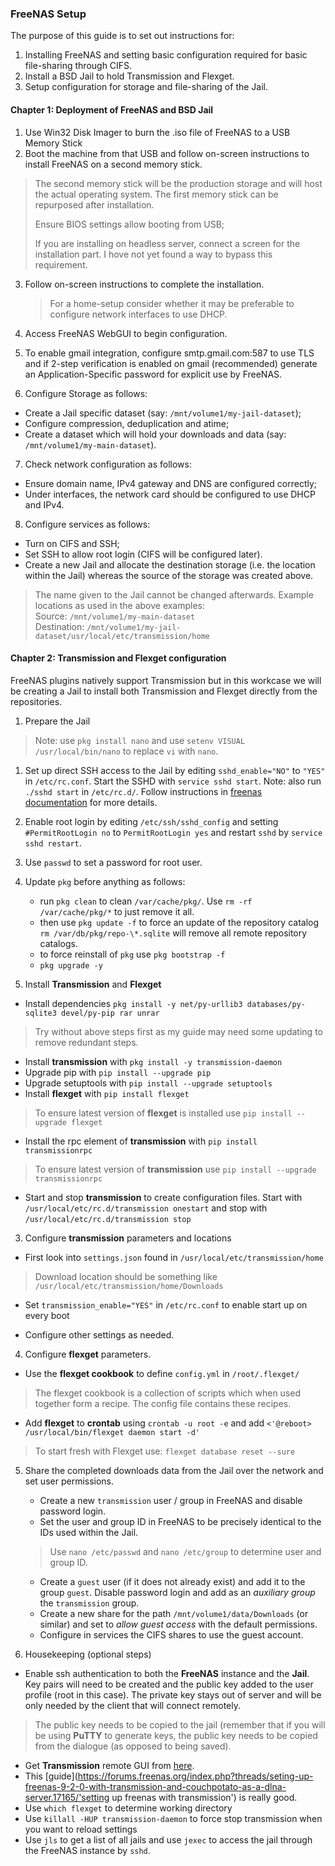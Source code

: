### FreeNAS Setup ###

The purpose of this guide is to set out instructions for:
1.  Installing FreeNAS and setting basic configuration required for
    basic file-sharing through CIFS.
2.  Install a BSD Jail to hold Transmission and Flexget.
3.  Setup configuration for storage and file-sharing of the Jail.

#### Chapter 1: Deployment of FreeNAS and BSD Jail ####

1.  Use Win32 Disk Imager to burn the .iso file of FreeNAS to a USB
    Memory Stick
2.  Boot the machine from that USB and follow on-screen instructions to
    install FreeNAS on a second memory stick.
>The second memory stick will be the production storage and will host the actual operating system. The first memory stick can be repurposed after installation.
>
>Ensure BIOS settings allow booting from USB;
>
>If you are installing on headless server, connect a screen for the installation part. I hove not yet found a way to bypass this requirement.

3.  Follow on-screen instructions to complete the installation.

    > For a home-setup consider whether it may be preferable to configure network interfaces to use DHCP.

4.  Access FreeNAS WebGUI to begin configuration.
5.  To enable gmail integration, configure smtp.gmail.com:587 to use TLS
    and if 2-step verification is enabled on gmail (recommended)
    generate an Application-Specific password for explicit use
    by FreeNAS.
6.  Configure Storage as follows:
  * Create a Jail specific dataset (say: ``/mnt/volume1/my-jail-dataset``);
  * Configure compression, deduplication and atime;
  * Create a dataset which will hold your downloads and data (say: ``/mnt/volume1/my-main-dataset``).

7. Check network configuration as follows:
 * Ensure domain name, IPv4 gateway and DNS are configured correctly;
 * Under interfaces, the network card should be configured to use DHCP and IPv4.

8. Configure services as follows:  
 * Turn on CIFS and SSH;
 * Set SSH to allow root login (CIFS will be configured later).
 * Create a new Jail and allocate the destination storage (i.e. the location within the Jail) whereas the source of the storage was created above.
 > The name given to the Jail cannot be changed afterwards.
 > Example locations as used in the above examples:  
 > Source: ``/mnt/volume1/my-main-dataset``  
 > Destination: ``/mnt/volume1/my-jail-dataset/usr/local/etc/transmission/home``

#### Chapter 2: Transmission and Flexget configuration ####
FreeNAS plugins natively support Transmission but in this workcase we will be creating a Jail to install both Transmission and Flexget directly from the repositories.

1.  Prepare the Jail
>Note: use ``pkg install nano`` and use ``setenv VISUAL /usr/local/bin/nano`` to replace ``vi`` with ``nano``.  

  1. Set up direct SSH access to the Jail by editing ``sshd_enable="NO"`` to ``"YES"`` in ``/etc/rc.conf``. Start the SSHD with ``service sshd start``. Note: also run ``./sshd start`` in ``/etc/rc.d/``. Follow instructions in [freenas documentation](http://doc.freenas.org/9.3/freenas_jails.html#accessing-a-jail-using-ssh "instructions to accessing-a-jail-using-ssh") for more details.

  2. Enable root login by editing ``/etc/ssh/sshd_config`` and setting ``#PermitRootLogin no`` to ``PermitRootLogin yes`` and restart ``sshd`` by ``service sshd restart``.

  3. Use ``passwd`` to set a password for root user.

  4. Update ``pkg`` before anything as follows:  
     * run ``pkg clean`` to clean ``/var/cache/pkg/``. Use ``rm -rf /var/cache/pkg/*`` to just remove it all.
     * then use ``pkg update -f`` to force an update of the repository catalog ``rm /var/db/pkg/repo-\*.sqlite`` will remove all remote repository catalogs.
     * to force reinstall of ``pkg`` use ``pkg bootstrap -f ``
     * ``pkg upgrade -y``

2. Install **Transmission** and **Flexget**

 * Install dependencies ``pkg install -y net/py-urllib3 databases/py-sqlite3 devel/py-pip rar unrar``
 > Try without above steps first as my guide may need some updating to remove redundant steps.
 * Install **transmission** with ``pkg install -y transmission-daemon``
 * Upgrade pip with ``pip install --upgrade pip``
 * Upgrade setuptools with  ``pip install --upgrade setuptools``
 * Install **flexget** with ``pip install flexget``
 > To ensure latest version of **flexget** is installed use ``pip install --upgrade flexget``
 * Install the rpc element of **transmission** with ``pip install transmissionrpc``
 > To ensure latest version of **transmission** use ``pip install --upgrade transmissionrpc``
 * Start and stop **transmission** to create configuration files. Start with ``/usr/local/etc/rc.d/transmission onestart`` and stop with ``/usr/local/etc/rc.d/transmission stop``

3. Configure **transmission** parameters and locations

 * First look into ``settings.json`` found in ``/usr/local/etc/transmission/home``
 > Download location should be something like ``/usr/local/etc/transmission/home/Downloads``
 * Set ``transmission_enable="YES"`` in ``/etc/rc.conf`` to enable start up on every boot

 * Configure other settings as needed.

4. Configure **flexget** parameters.
 * Use the **flexget cookbook** to define ``config.yml`` in ``/root/.flexget/``
 > The flexget cookbook is a collection of scripts which when used together form a recipe. The config file contains these recipes.
 * Add **flexget** to **crontab** using ``crontab -u root -e`` and add ``<'@reboot> /usr/local/bin/flexget daemon start -d'``
> To start fresh with Flexget use: ``flexget database
    reset --sure``

5. Share the completed downloads data from the Jail over the network and set user permissions.
    * Create a new ``transmission`` user / group in FreeNAS and disable password login.
    * Set the user and group ID in FreeNAS to be precisely identical to the IDs used within the Jail.
    > Use ``nano /etc/passwd`` and ``nano /etc/group`` to determine user and group ID.
    * Create a ``guest`` user (if it does not already exist) and add it to the group ``guest``. Disable password login and add as an _auxiliary group_ the ``transmission`` group.
    * Create a new share for the path ``/mnt/volume1/data/Downloads`` (or similar) and set to _allow guest access_ with the default permissions.
    * Configure in services the CIFS shares to use the guest account.

6. Housekeeping (optional steps)
 * Enable ssh authentication to both the **FreeNAS** instance and the **Jail**. Key pairs will need to be created and the public key added to the user profile (root in this case). The private key stays out of server and will be only needed by the client that will connect remotely.
 > The public key needs to be copied to the jail (remember that if you will be using **PuTTY** to generate keys, the public key needs to be copied from the dialogue (as opposed to being saved).
 * Get **Transmission** remote GUI from [here](https://code.google.com/p/transmisson-remote-gui/ 'the best remote for transmission').
 * This [guide](https://forums.freenas.org/index.php?threads/seting-up-freenas-9-2-0-with-transmission-and-couchpotato-as-a-dlna-server.17165/'setting up freenas with transmission') is really good.
 * Use ``which flexget`` to determine working directory
 * Use ``killall -HUP transmission-daemon`` to force stop transmission when you want to reload settings
 * Use ``jls`` to get a list of all jails and use ``jexec`` to access the jail through the FreeNAS instance by ``sshd``.
